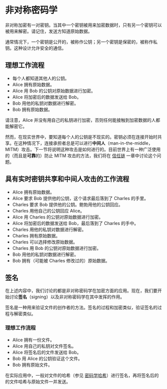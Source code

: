 # 非对称密码学

非对称加密有一对密钥。当其中一个密钥被用来加密数据时，只有另一个密钥可以被用来解密。请记住，发送方知道原始数据。

通常情况下，一个密钥是公开的，被称作公钥；另一个密钥是保密的，被称作私钥。这种设计允许安全的通信。

## 理想工作流程

- 每个人都知道其他人的公钥。
- Alice 拥有原始数据。
- Alice 用 Bob 的公钥对原始数据进行加密。
- Alice 将加密后的数据发送给 Bob。
- Bob 用他的私钥对数据进行解密。
- Bob 拥有原始数据。

请注意，Alice 并没有用自己的私钥进行加密，否则任何能接触到加密数据的人都能解密它。

然而，在现实世界中，要知道每个人的公钥是不现实的。密钥必须在连接开始时共享。在这种情况下，连接承担者总是可以进行**中间人**（man-in-the-middle，MITM）攻击。下一节将说明这种攻击是如何进行的。目前世界上有一种广泛使用的（而且是**可靠**的）防止 MITM 攻击的方法，我们将在 [信任链]() 一章中讨论这个问题。

## 具有实时密钥共享和中间人攻击的工作流程

- Alice 拥有原始数据。
- Alice 要求 Bob 提供他的公钥，这个请求最后落到了 Charles 的手里。
- Charles 要求 Bob 提供他的公钥。鲍勃用他的公钥回应。
- Charles 用他自己的公钥回应 Alice。
- Alice 用 Charles 的公钥对原始数据进行加密。
- Alice 将加密后的数据发送给 Bob，最后落到了 Charles 的手中。
- Charles 用他的私钥对数据进行解密。
- Charles 拥有原始数据。
- Charles 可以选择修改原始数据。
- Charles 用 Bob 的公钥对原始数据进行加密。
- Bob 用他的私钥对数据进行解密。
- Bob 拥有（可能被 Charles 修改过的）原始数据。

## 签名

在上述内容中，我们讨论的都是非对称密码学在加密方面的应用。现在，我们要开始讨论**签名**（signing）以及非对称密码学在其中发挥的作用。

签名是一种用来验证文件的创作者的方法。签名的过程和加密类似，验证签名的过程与解密类似。

### 理想工作流程

- Alice 拥有一份文件。
- Alice 用自己的私钥对文件签名。
- Alice 将签名后的文件发送给 Bob。
- Bob 用 Alice 的公钥验证这个文件。
- Bob 拥有原始文件。

在实际应用中，一般对文件的哈希（参见 [密码学哈希](./cryptographic-hash)）进行签名，再将签名后的的文件哈希与原始文件一并发送。